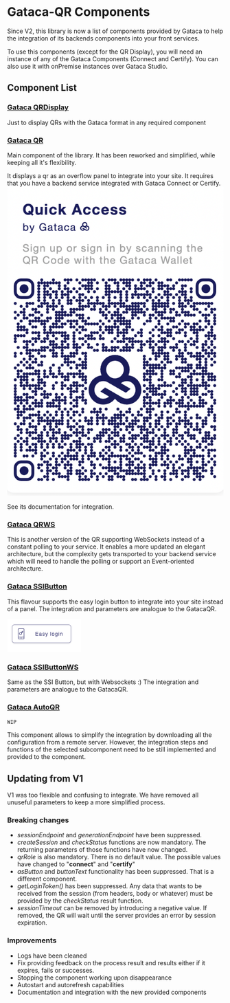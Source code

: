 # Gataca-QR Components

Since V2, this library is now a list of components provided by Gataca to help the integration of its backends components into your front services.

To use this components (except for the QR Display), you will need an instance of any of the Gataca Components (Connect and Certify). You can also use it with onPremise instances over Gataca Studio.

## Component List

### [Gataca QRDisplay](src/components/gataca-qrdisplay/readme.md)

Just to display QRs with the Gataca format in any required component

### [Gataca QR](src/components/gataca-qr/readme.md)

Main component of the library. It has been reworked and simplified, while keeping all it's flexibility.

It displays a qr as an overflow panel to integrate into your site. It requires that you have a backend service integrated with Gataca Connect or Certify.
![GatacaQR](GatacaQR.png)

See its documentation for integration.

### [Gataca QRWS](src/components/gataca-qrwsreadme.md)

This is another version of the QR supporting WebSockets instead of a constant polling to your service.
It enables a more updated an elegant architecture, but the complexity gets transported to your backend service which will need to handle the polling or support an Event-oriented architecture.

### [Gataca SSIButton](src/components/gataca-ssibutton/readme.md)

This flavour supports the easy login button to integrate into your site instead of a panel.
The integration and parameters are analogue to the GatacaQR.

![GatacaSSIButton](SSIButton.png)

### [Gataca SSIButtonWS](src/components/gataca-ssibuttonws/readme.md)

Same as the SSI Button, but with Websockets :)
The integration and parameters are analogue to the GatacaQR.

### [Gataca AutoQR](src/components/gataca-autoqr/readme.md)

````note
WIP
````

This component allows to simplify the integration by downloading all the configuration from a remote server.
However, the integration steps and functions of the selected subcomponent need to be still implemented and provided to the component.

## Updating from V1

V1 was too flexible and confusing to integrate. We have removed all unuseful parameters to keep a more simplified process.

### Breaking changes

* _sessionEndpoint_ and _generationEndpoint_ have been suppressed.
* _createSession_ and _checkStatus_ functions are now mandatory. The returning parameters of those functions have now changed.
* _qrRole_ is also mandatory. There is no default value. The possible values have changed to "**connect**" and "**certify**"
* _asButton_ and _buttonText_ functionality has been suppressed. That is a different component.
* _getLoginToken()_ has been suppressed. Any data that wants to be received from the session (from headers, body or whatever) must be provided by the _checkStatus_ result function.
* _sessionTimeout_ can be removed by introducing a negative value. If removed, the QR will wait until the server provides an error by session expiration.

### Improvements

* Logs have been cleaned
* Fix providing feedback on the process result and results either if it expires, fails or successes.
* Stopping the component working upon disappearance
* Autostart and autorefresh capabilities
* Documentation and integration with the new provided components
